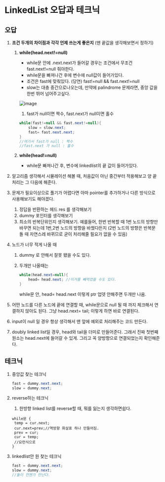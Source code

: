 # LinkedList 오답과 테크닉

## **오답**

1. **조건 두개의 차이점과 각각 언제 쓰는게 좋은지** (맨 끝값을 생각해보면서 정하기)

   1. **while(head.next!=null)**

      - while문 안에 .next.next가 들어갈 경우는 조건에서 무조건 fast.next!=null 줘야한다.
      - while문을 빠져나간 후에 변수에 null값이 들어가있다.
      - 조건은 fast에 맞춰있다. (당연) fast!=null && fast.next!=null
      - slow는 대충 중간으로나오는데, 만약에 palindrome 문제라면, 중앙 값을 한번 뛰어 넘어주고싶다. 

      ![image](https://user-images.githubusercontent.com/37058233/126019068-06086997-abd8-41ab-8e49-046d8e777086.png)

      1. fast가 null이면 짝수, fast.next가 null이면 홀수

      ```java
      while(fast!=null && fast.next!=null){
          slow = slow.next;
          fast= fast.next.next;
      }
      //여기서 fast가 null : 짝수
      //fast.next 가 null : 홀수
      ```

   2. **while(head!=null)**

      - while문 빠져나간 후, 변수에 linkedlist의 끝 값이 들어가있다.

2. 알고리즘 생각해서 시뮬레이션 해볼 때, 처음값이 아닌 중간부터 적용해보고 양 끝 처리는 그 다음에 해준다.

3. 문제가 필요이상으로 풀기가 어렵다면 아마 pointer를 추가하거나 다른 방식으로 사용해보기도 해야겠다.
   1. 정답을 반환하는 헤드 res 를 생각해보기
   2. dummy 포인터를 생각해보기
   3. 최소의 반복단위인지 생각해보기. 예를들어, 한번 반복할 때 1번 노드의 방향만 바꾸면 되는데 1번,2번 노드의 방향을 바꿨다든지 (2번 노드의 방향은 반복문 돌 때 자연스레 바뀌므로 굳이 처리해줄 필요가 없을 수 있음)

4. 노드가 너무 적게 나올 때

   1. dummy 로 안해서 잘못 됐을 수도 있다.

   2. 두개만 나올때는 

      ```java
      while(head.next=null){
          head= head.next; //이거를 빼먹었을 수도 있다.
      }
      ```

      while문 안, head= head.next 이렇게 ptr 업뎃 안해주면 두개만 나옴.

5. 어떤 노드를 다른 노드에 끝에 연결할 때, while문으로 null 될 때 까지 체크해서 연결하지 않아도 된다. 그냥 head.next= tail; 이렇게 하면 바로 연결된다.

6. input이 null 일 경우 항상 생각해서 맨 앞에 예외로 처리해주는 코드 만든다.

7. doubly linked list일 경우, head와 tail을 더미로 만들어준다. 그래서 진짜 첫번째 원소는 head.next에 들어갈 수 있게. 그리고 꼭 양방향으로 연결되었는지 확인해준다.

## **테크닉**

1. 중앙값 찾는 테크닉

   ```java
   fast = dummy.next.next;
   slow = dummy.next;
   ```

2. reverse하는 테크닉

   1. 한방향 linked list를 reverse할 때, 뭐를 잃는지 생각하면쉽다. 

   ```
   while문 {
   	temp = cur.next;
   	cur.next=prev;//역방향 화살표 하나 만들어짐.
   	prev = cur;
   	cur = temp;
   	//요런식으로
   }
   ```

3. linkedlist안 원 찾는 테크닉

   ```java
   fast = dummy.next.next;
   slow = dummy.next;
   //둘이 언젠가 만난다.
   ```

   